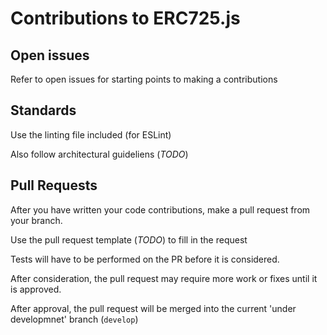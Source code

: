 # Contributions to ERC725.js

## Open issues

Refer to open issues for starting points to making a contributions

## Standards

Use the linting file included (for ESLint)

Also follow architectural guideliens (_TODO_)

## Pull Requests

After you have written your code contributions, make a pull request from your branch.

Use the pull request template (_TODO_) to fill in the request

Tests will have to be performed on the PR before it is considered.

After consideration, the pull request may require more work or fixes until it is approved.

After approval, the pull request will be merged into the current 'under developmnet' branch (`develop`)
